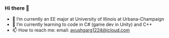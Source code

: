 ### Hi there 👋

- 🔭 I’m currently an EE major at University of Illinois at Urbana-Champaign
- 🌱 I’m currently learning to code in C# (game dev in Unity) and C++
- 📫 How to reach me: email: ayushgarg1224@icloud.com


